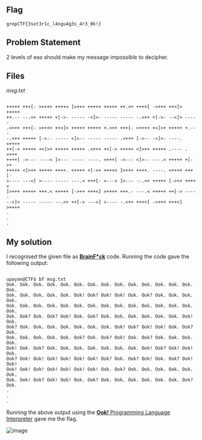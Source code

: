 ## Flag
```
grepCTF{3sot3r1c_l4ngu4g3s_4r3_0k!}
```

## Problem Statement

2 levels of eso should make my message impossible to decipher.

## Files

*msg.txt*

```

+++++ +++[- >++++ ++++< ]>+++ +++++ +++++ ++.<+ ++++[ ->+++ ++<]> +++++
++.-- --.<+ +++++ +[->- ----- -<]>- ----- ----- -.<++ +[->- --<]> -----
.<+++ +++[- >++++ ++<]> +++++ +++++ +.<++ +++[- >++++ +<]>+ +++++ +.---
-.<++ +++++ [->-- ----- <]>-- ----- ----- .<+++ [->-- -<]>- ----. <++++
++[-> +++++ +<]>+ +++++ +++++ .<+++ ++[-> +++++ <]>++ +++++ .---- .<+++
++++[ ->--- ----< ]>--- ----- ----. <+++[ ->--- <]>-- ---.< +++++ +[->+
+++++ <]>++ +++++ ++++. <++++ +[->+ ++++< ]>+++ ++++. ----. <++++ +++[-
>---- ---<] >---- ----- ---.< +++[- >---< ]>--- --.<+ +++++ [->++ ++++<
]>+++ +++++ +++.< +++++ [->++ +++<] >++++ +++.- ---.< +++++ ++[-> -----
--<]> ----- ----- --.<+ ++[-> ---<] >---- -.<++ ++++[ ->+++ +++<] >++++
.
.
.

```

## My solution

I recognised the given file as [**BrainF\*ck**](https://en.wikipedia.org/wiki/Brainfuck) code. Running the code gave the following output:

```console

upayan@CTF$ bf msg.txt
Ook. Ook. Ook. Ook. Ook. Ook. Ook. Ook. Ook. Ook. Ook. Ook. Ook. Ook. Ook.
Ook. Ook. Ook. Ook. Ook. Ook! Ook? Ook! Ook! Ook. Ook? Ook. Ook. Ook. Ook.
Ook. Ook. Ook. Ook. Ook. Ook. Ook. Ook. Ook. Ook. Ook. Ook. Ook. Ook. Ook.
Ook. Ook? Ook. Ook? Ook! Ook. Ook? Ook. Ook. Ook. Ook. Ook. Ook. Ook! Ook.
Ook? Ook. Ook. Ook. Ook. Ook. Ook. Ook. Ook! Ook? Ook! Ook! Ook. Ook? Ook.
Ook. Ook. Ook. Ook. Ook. Ook? Ook. Ook? Ook! Ook. Ook? Ook. Ook. Ook. Ook.
Ook! Ook. Ook? Ook. Ook. Ook. Ook. Ook. Ook. Ook. Ook! Ook? Ook! Ook! Ook.
Ook? Ook! Ook! Ook! Ook! Ook! Ook! Ook? Ook. Ook? Ook! Ook. Ook? Ook! Ook!
Ook! Ook! Ook! Ook! Ook! Ook! Ook! Ook. Ook? Ook. Ook. Ook. Ook. Ook. Ook.
Ook. Ook! Ook? Ook! Ook! Ook. Ook? Ook. Ook. Ook. Ook. Ook. Ook. Ook? Ook.
.
.
.

```

Running the above output using the [**Ook!** Programming Language Interpreter](https://www.dcode.fr/ook-language) gave me the flag.

![image](https://user-images.githubusercontent.com/96875426/229524897-1e3946d7-506b-4d26-9749-751db3ac8dbd.png)
